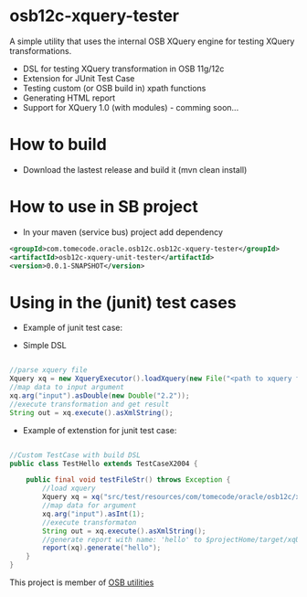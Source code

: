 # osb12c-xquery-tester

A simple utility that uses the internal OSB XQuery engine for testing XQuery transformations.

- DSL for testing XQuery transformation in OSB 11g/12c
- Extension for JUnit Test Case
- Testing custom (or OSB build in) xpath functions
- Generating HTML report
- Support for XQuery 1.0 (with modules) - comming soon...

# How to build

- Download the lastest release and build it (mvn clean install)

# How to use in SB project

- In your maven (service bus) project add dependency

```xml
<groupId>com.tomecode.oracle.osb12c.osb12c-xquery-tester</groupId>
<artifactId>osb12c-xquery-unit-tester</artifactId>
<version>0.0.1-SNAPSHOT</version>
```

# Using in the (junit) test cases

- Example of junit test case:

- Simple DSL
```java

//parse xquery file
Xquery xq = new XqueryExecutor().loadXquery(new File("<path to xquery file>"));
//map data to input argument
xq.arg("input").asDouble(new Double("2.2"));
//execute transformation and get result
String out = xq.execute().asXmlString();
```

- Example of extenstion for junit test case:

```java

//Custom TestCase with build DSL
public class TestHello extends TestCaseX2004 {

	public final void testFileStr() throws Exception {
		//load xquery
		Xquery xq = xq("src/test/resources/com/tomecode/oracle/osb12c/x2004/paramInt.xq");
		//map data for argument
		xq.arg("input").asInt(1);
		//execute transformaton
		String out = xq.execute().asXmlString();
		//generate report with name: 'hello' to $projectHome/target/xqUnitTestReports/hello_report.html
		report(xq).generate("hello");
	}
}
```

This project is member of [OSB utilities](https://github.com/tomecode/osb-utilities)
